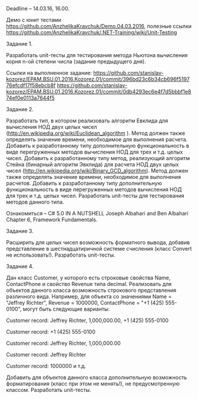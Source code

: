 Deadline – 14.03.16, 16.00.

Демо с юнит тестами https://github.com/AnzhelikaKravchuk/Demo.04.03.2016, полезные ссылки https://github.com/AnzhelikaKravchuk/.NET-Training/wiki/Unit-Testing

Задание 1. 

Разработать unit-тесты для тестирования метода Ньютона вычисления корня n-ой степени числа (задание предыдущего дня).

Ссылки на выполненное задание:
https://github.com/stanislav-kozorez/EPAM.BSU.01.2016.Kozorez.01/commit/396bd23c6b34cb696f519776efcdf17f58ebcb8f
https://github.com/stanislav-kozorez/EPAM.BSU.01.2016.Kozorez.01/commit/0db4293ec6e4f7d5bbbf1e874ef0e0113a7644f5

Задание 2. 

Разработать тип, в котором реализовать алгоритм Евклида для вычисления НОД двух целых чисел (http://en.wikipedia.org/wiki/Euclidean_algorithm ). Метод должен также  определять значение времени, необходимое для выполнения расчета. Добавить к разработанному типу 
дополнительную функциональность в виде перегруженных методов вычисления НОД для трех и т.д. целых чисел. Добавить к разработанному типу метод, реализующий алгоритм Стейна (бинарный алгоритм
Эвклида) для расчета НОД двух целых чисел (http://en.wikipedia.org/wiki/Binary_GCD_algorithm). Метод должен также  определять значение времени, необходимое для выполнения расчетов.
Добавить к разработанному типу дополнительную функциональность в виде перегруженных методов вычисления НОД для трех и т.д. целых чисел.
Разработать unit-тесты для тестирования методов данного типа.

Ознакомиться – C# 5.0 IN A NUTSHELL Joseph Albahari and Ben Albahari Chapter 6, Framework Fundamentals.

Задание 3. 

Расширить для целых чисел возможность форматного вывода, добавив представление в шестнадцатиричной системе счисления (класс Convert не использовать!).
Разработать unit-тесты.

Задание 4.

Дан класс Customer, у которого есть строковые свойства Name, ContactPhone и свойство Revenue типа decimal. Реализовать для объектов данного класса возможность 
строкового представления различного вида. Например, для объекта со значениями Name = "Jeffrey Richter", Revenue = 1000000, ContactPhone = "+1 (425) 555-0100", могут быть следующие 
варианты: 

Customer record: Jeffrey Richter,  1,000,000.00, +1 (425) 555-0100

Customer record: +1 (425) 555-0100

Customer record: Jeffrey Richter, 1,000,000.00

Customer record: Jeffrey Richter

Customer record: 1000000 и т.д.

Добавить для объектов данного класса дополнительную возможность форматирования (класс при этом не менять!), не предусмотренную классом. 
Разработать unit-тесты.
